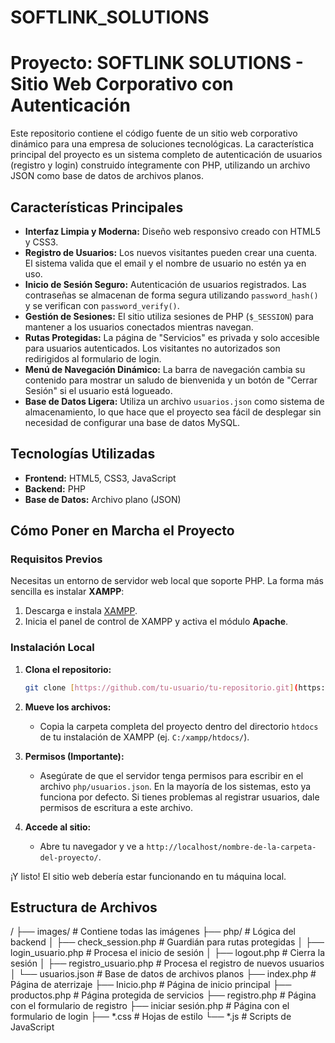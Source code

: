 # SOFTLINK_SOLUTIONS
# Proyecto: SOFTLINK SOLUTIONS - Sitio Web Corporativo con Autenticación

Este repositorio contiene el código fuente de un sitio web corporativo dinámico para una empresa de soluciones tecnológicas. La característica principal del proyecto es un sistema completo de autenticación de usuarios (registro y login) construido íntegramente con PHP, utilizando un archivo JSON como base de datos de archivos planos.

## Características Principales

- **Interfaz Limpia y Moderna:** Diseño web responsivo creado con HTML5 y CSS3.
- **Registro de Usuarios:** Los nuevos visitantes pueden crear una cuenta. El sistema valida que el email y el nombre de usuario no estén ya en uso.
- **Inicio de Sesión Seguro:** Autenticación de usuarios registrados. Las contraseñas se almacenan de forma segura utilizando `password_hash()` y se verifican con `password_verify()`.
- **Gestión de Sesiones:** El sitio utiliza sesiones de PHP (`$_SESSION`) para mantener a los usuarios conectados mientras navegan.
- **Rutas Protegidas:** La página de "Servicios" es privada y solo accesible para usuarios autenticados. Los visitantes no autorizados son redirigidos al formulario de login.
- **Menú de Navegación Dinámico:** La barra de navegación cambia su contenido para mostrar un saludo de bienvenida y un botón de "Cerrar Sesión" si el usuario está logueado.
- **Base de Datos Ligera:** Utiliza un archivo `usuarios.json` como sistema de almacenamiento, lo que hace que el proyecto sea fácil de desplegar sin necesidad de configurar una base de datos MySQL.

## Tecnologías Utilizadas

- **Frontend:** HTML5, CSS3, JavaScript
- **Backend:** PHP
- **Base de Datos:** Archivo plano (JSON)

## Cómo Poner en Marcha el Proyecto

### Requisitos Previos

Necesitas un entorno de servidor web local que soporte PHP. La forma más sencilla es instalar **XAMPP**:
1.  Descarga e instala [XAMPP](https://www.apachefriends.org/es/index.html).
2.  Inicia el panel de control de XAMPP y activa el módulo **Apache**.

### Instalación Local

1.  **Clona el repositorio:**
    ```bash
    git clone [https://github.com/tu-usuario/tu-repositorio.git](https://github.com/tu-usuario/tu-repositorio.git)
    ```

2.  **Mueve los archivos:**
    - Copia la carpeta completa del proyecto dentro del directorio `htdocs` de tu instalación de XAMPP (ej. `C:/xampp/htdocs/`).

3.  **Permisos (Importante):**
    - Asegúrate de que el servidor tenga permisos para escribir en el archivo `php/usuarios.json`. En la mayoría de los sistemas, esto ya funciona por defecto. Si tienes problemas al registrar usuarios, dale permisos de escritura a este archivo.

4.  **Accede al sitio:**
    - Abre tu navegador y ve a `http://localhost/nombre-de-la-carpeta-del-proyecto/`.

¡Y listo! El sitio web debería estar funcionando en tu máquina local.

## Estructura de Archivos

/
├── images/             # Contiene todas las imágenes
├── php/                # Lógica del backend
│   ├── check_session.php # Guardián para rutas protegidas
│   ├── login_usuario.php # Procesa el inicio de sesión
│   ├── logout.php        # Cierra la sesión
│   ├── registro_usuario.php # Procesa el registro de nuevos usuarios
│   └── usuarios.json     # Base de datos de archivos planos
├── index.php           # Página de aterrizaje
├── Inicio.php            # Página de inicio principal
├── productos.php         # Página protegida de servicios
├── registro.php          # Página con el formulario de registro
├── iniciar sesión.php    # Página con el formulario de login
├── *.css               # Hojas de estilo
└── *.js                # Scripts de JavaScript
